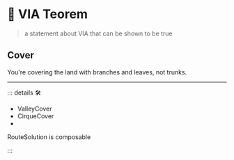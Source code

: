 # 🔻 <via>VIA Teorem</via>

> a statement about VIA that can be shown to be true

## Cover

You're covering the land with branches and leaves, not trunks.

---

<!-- =================================================== -->
<!-- =================================================== -->
<!-- =================================================== -->
<!-- =================================================== -->
<!-- =================================================== -->
::: details 🛠

- ValleyCover
- CirqueCover
-

RouteSolution is composable

:::
